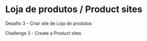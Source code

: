 # Loja de produtos / Product sites

Desafio 3 - Criar site de Loja de produtos

Challenge 3 - Create a Product sites

